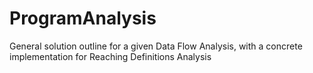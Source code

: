 # ProgramAnalysis
General solution outline for a given Data Flow Analysis, with a concrete implementation for Reaching Definitions Analysis
